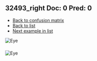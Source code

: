 ## 32493_right Doc: 0 Pred: 0
- [Back to confusion matrix](https://github.com/juliandewit/kaggle_retinopathy/blob/master/matrix.md)
- [Back to list](https://github.com/juliandewit/kaggle_retinopathy/blob/master/lists/00/list.md)
- [Next example in list](https://github.com/juliandewit/kaggle_retinopathy/blob/master/lists/00/32/32495_left.md)

![Eye](https://retinopaty.blob.core.windows.net/size1024/32493_right_0.jpeg)

### 

![Eye]()
